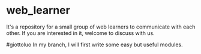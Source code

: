 # web_learner
It's a repository for a small group of web learners to communicate with each other. If you are interested in it, welcome to discuss with us.

#giottoluo
In my branch, I will first write some easy but useful modules.
